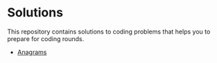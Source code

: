 # Solutions

This repository contains solutions to coding problems that helps you to prepare for coding rounds.

- [Anagrams](https://github.com/staykirak/Solutions/blob/main/Easy/Anagrams.java)
